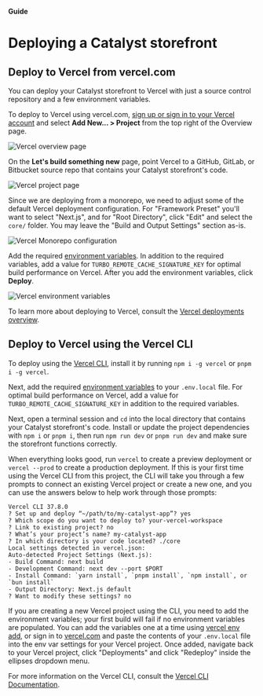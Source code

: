 **Guide**

# Deploying a Catalyst storefront

## Deploy to Vercel from vercel.com

You can deploy your Catalyst storefront to Vercel with just a source control repository and a few environment variables.

To deploy to Vercel using vercel.com, [sign up or sign in to your Vercel account](https://vercel.com/signup) and select **Add New... > Project** from the top right of the Overview page.

![Vercel overview page](https://storage.googleapis.com/bigcommerce-production-dev-center/images/catalyst/deployment-vercel-overview.jpg)

On the **Let's build something new** page, point Vercel to a GitHub, GitLab, or Bitbucket source repo that contains your Catalyst storefront's code.

![Vercel project page](https://storage.googleapis.com/bigcommerce-production-dev-center/images/catalyst/deployment-vercel-project-page.jpg)

Since we are deploying from a monorepo, we need to adjust some of the default Vercel deployment configuration. For "Framework Preset" you'll want to select "Next.js", and for "Root Directory", click "Edit" and select the `core/` folder. You may leave the "Build and Output Settings" section as-is.

![Vercel Monorepo configuration](https://storage.googleapis.com/bigcommerce-developers/images/deployment-vercel-monorepo-configuration.png)

Add the required [environment variables](/docs/environment-variables.md). In addition to the required variables, add a value for `TURBO_REMOTE_CACHE_SIGNATURE_KEY` for optimal build performance on Vercel. After you add the environment variables, click **Deploy**.

![Vercel environment variables](https://storage.googleapis.com/bigcommerce-production-dev-center/images/catalyst/deployment-vercel-environment-variables.jpg)

To learn more about deploying to Vercel, consult the [Vercel deployments overview](https://vercel.com/docs/deployments/overview).

## Deploy to Vercel using the Vercel CLI

To deploy using the [Vercel CLI](https://vercel.com/docs/cli), install it by running `npm i -g vercel` or `pnpm i -g vercel`.

Next, add the required [environment variables](/docs/environment-variables.md) to your `.env.local` file. For optimal build performance on Vercel, add a value for `TURBO_REMOTE_CACHE_SIGNATURE_KEY` in addition to the required variables.

Next, open a terminal session and `cd` into the local directory that contains your Catalyst storefront's code. Install or update the project dependencies with `npm i` or `pnpm i`, then run `npm run dev` or `pnpm run dev` and make sure the storefront functions correctly.

When everything looks good, run `vercel` to create a preview deployment or `vercel --prod` to create a production deployment. If this is your first time using the Vercel CLI from this project, the CLI will take you through a few prompts to connect an existing Vercel project or create a new one, and you can use the answers below to help work through those prompts:

```
Vercel CLI 37.8.0
? Set up and deploy “~/path/to/my-catalyst-app”? yes
? Which scope do you want to deploy to? your-vercel-workspace
? Link to existing project? no
? What’s your project’s name? my-catalyst-app
? In which directory is your code located? ./core
Local settings detected in vercel.json:
Auto-detected Project Settings (Next.js):
- Build Command: next build
- Development Command: next dev --port $PORT
- Install Command: `yarn install`, `pnpm install`, `npm install`, or `bun install`
- Output Directory: Next.js default
? Want to modify these settings? no
```

If you are creating a new Vercel project using the CLI, you need to add the environment variables; your first build will fail if no environment variables are populated. You can add the variables one at a time using [vercel env add](https://vercel.com/docs/cli/env), or sign in to [vercel.com](https://vercel.com) and paste the contents of your `.env.local` file into the env var settings for your Vercel project. Once added, navigate back to your Vercel project, click "Deployments" and click "Redeploy" inside the ellipses dropdown menu.

For more information on the Vercel CLI, consult the [Vercel CLI Documentation](https://vercel.com/docs/cli).
